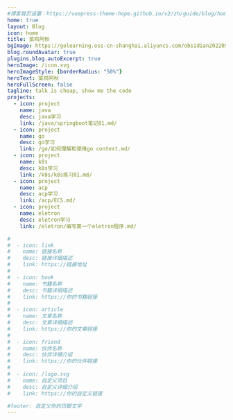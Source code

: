 ```yaml
---
#博客首页设置：https://vuepress-theme-hope.github.io/v2/zh/guide/blog/home.html
home: true
layout: Blog
icon: home
title: 菜鸡阿秋
bgImage: https://golearning.oss-cn-shanghai.aliyuncs.com/obsidian20220910164943.png
blog.roundAvatar: true
plugins.blog.autoExcerpt: true
heroImage: /icon.svg
heroImageStyle: {borderRadius: "50%"}
heroText: 菜鸡阿秋
heroFullScreen: false
tagline: talk is cheap, show me the code
projects:
  - icon: project
    name: java
    desc: java学习
    link: /java/springboot笔记01.md/
  - icon: project
    name: go
    desc: go学习
    link: /go/如何理解和使用go context.md/
  - icon: project
    name: k8s
    desc: k8s学习
    link: /k8s/k8s练习01.md/
  - icon: project
    name: acp
    desc: acp学习
    link: /acp/ECS.md/
  - icon: project
    name: eletron
    desc: eletron学习
    link: /eletron/编写第一个eletron程序.md/

#
#  - icon: link
#    name: 链接名称
#    desc: 链接详细描述
#    link: https://链接地址
#
#  - icon: book
#    name: 书籍名称
#    desc: 书籍详细描述
#    link: https://你的书籍链接
#
#  - icon: article
#    name: 文章名称
#    desc: 文章详细描述
#    link: https://你的文章链接
#
#  - icon: friend
#    name: 伙伴名称
#    desc: 伙伴详细介绍
#    link: https://你的伙伴链接
#
#  - icon: /logo.svg
#    name: 自定义项目
#    desc: 自定义详细介绍
#    link: https://你的自定义链接

#footer: 自定义你的页脚文字
---
```

